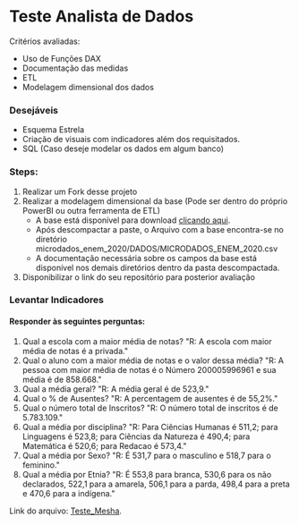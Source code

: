 # Teste Analista de Dados
Critérios avaliadas:
- Uso de Funções DAX
- Documentação das medidas
- ETL
- Modelagem dimensional dos dados

### Desejáveis
- Esquema Estrela
- Criação de visuais com indicadores além dos requisitados.
- SQL (Caso deseje modelar os dados em algum banco)


### Steps:

1. Realizar um Fork desse projeto
2. Realizar a modelagem dimensional da base (Pode ser dentro do próprio PowerBI ou outra ferramenta de ETL)
    - A base está disponível para download [clicando aqui](https://download.inep.gov.br/microdados/microdados_enem_2020.zip).
    - Após descompactar a paste, o Arquivo com a base encontra-se no diretório microdados_enem_2020/DADOS/MICRODADOS_ENEM_2020.csv
    - A documentação necessária sobre os campos da base está disponível nos demais diretórios dentro da pasta descompactada.
3. Disponibilizar o link do seu repositório para posterior avaliação


### Levantar Indicadores
#### Responder às seguintes perguntas:
1. Qual a escola com a maior média de notas?
"R: A escola com maior média de notas é a privada."
2. Qual o aluno com a maior média de notas e o valor dessa média?
"R: A pessoa com maior média de notas é o Número 200005996961 e sua média é de 858.668."
3. Qual a média geral?
"R: A média geral é de 523,9."
4. Qual o % de Ausentes?
"R: A percentagem de ausentes é de 55,2%."
5. Qual o número total de Inscritos?
"R: O número total de inscritos é de 5.783.109."
6. Qual a média por disciplina?
"R: Para Ciências Humanas é 511,2; para Linguagens é 523,8; para Ciências da Natureza é 490,4; para Matemática é 520,6; para Redacao é 573,4."
7. Qual a média por Sexo?
"R: É 531,7 para o masculino e 518,7 para o feminino."
8. Qual a média por Etnia?
"R: É 553,8 para branca, 530,6 para os não declarados, 522,1 para a amarela, 506,1 para a parda, 498,4 para a preta e 470,6 para a indígena."

Link do arquivo: [Teste_Mesha](https://drive.google.com/file/d/1PB09W317-ihcYBVG4we22pOJiEpp437s/view?usp=sharing).
